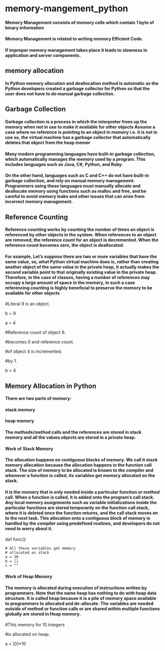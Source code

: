 # memory-mangement_python
#### Memory Management consists of memory cells which contain 1 byte of binary information
#### Memory Management is related to writing memory Efficient Code.
#### If improper memory management takes place it leads to slowness in application and server components.

## memory allocation
#### In Python memory allocation and deallocation method is automatic as the Python developers created a garbage collector for Python so that the user does not have to do manual garbage collection.

## Garbage Collection
#### Garbage collection is a process in which the interpreter frees up the memory when not in use to make it available for other objects Assume a case where no reference is pointing to an object in memory i.e. it is not in use so, the virtual machine has a garbage collector that automatically deletes that object from the heap memor

#### Many modern programming languages have built-in garbage collection, which automatically manages the memory used by a program. This includes languages such as Java, C#, Python, and Ruby.

#### On the other hand, languages such as C and C++ do not have built-in garbage collection, and rely on manual memory management. Programmers using these languages must manually allocate and deallocate memory using functions such as malloc and free, and be careful to avoid memory leaks and other issues that can arise from incorrect memory management.

## Reference Counting
#### Reference counting works by counting the number of times an object is referenced by other objects in the system. When references to an object are removed, the reference count for an object is decremented. When the reference count becomes zero, the object is deallocated.

#### For example, Let’s suppose there are two or more variables that have the same value, so, what Python virtual machine does is, rather than creating another object of the same value in the private heap, it actually makes the second variable point to that originally existing value in the private heap. Therefore, in the case of classes, having a number of references may occupy a large amount of space in the memory, in such a case referencing counting is highly beneficial to preserve the memory to be available for other objects

#Literal 9 is an object.

b = 9

a = 4
    
#Reference count of object 9.

#becomes 0 and reference count.

#of object 4 is incremented.

#by 1.

b = 4

## Memory Allocation in Python
#### There are two parts of memory:

#### stack memory
#### heap memory
#### The methods/method calls and the references are stored in stack memory and all the values objects are stored in a private heap.

#### Work of Stack Memory
#### The allocation happens on contiguous blocks of memory. We call it stack memory allocation because the allocation happens in the function call stack. The size of memory to be allocated is known to the compiler and whenever a function is called, its variables get memory allocated on the stack.

#### It is the memory that is only needed inside a particular function or method call. When a function is called, it is added onto the program’s call stack. Any local memory assignments such as variable initializations inside the particular functions are stored temporarily on the function call stack, where it is deleted once the function returns, and the call stack moves on to the next task. This allocation onto a contiguous block of memory is handled by the compiler using predefined routines, and developers do not need to worry about it.

def func():
	
	# All these variables get memory
	# allocated on stack
	a = 20
	b = []
	c = ""

#### Work of Heap Memory
#### The memory is allocated during execution of instructions written by programmers. Note that the name heap has nothing to do with heap data structure. It is called heap because it is a pile of memory space available to programmers to allocated and de-allocate. The variables are needed outside of method or function calls or are shared within multiple functions globally are stored in Heap memory.

#This memory for 10 integers

#is allocated on heap.

a = [0]*10
